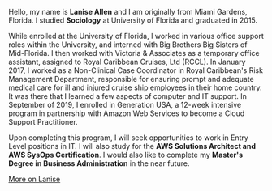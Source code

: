 

Hello, my name is **Lanise Allen** and I am originally from Miami Gardens, Florida. I studied **Sociology** at University of Florida and graduated in 2015. 

While enrolled at the University of Florida, I worked in various office support roles within the University, and interned with Big Brothers Big Sisters of Mid-Florida. I then worked with Victoria & Associates as a temporary office assistant, assigned to Royal Caribbean Cruises, Ltd (RCCL). In January 2017, I worked as a Non-Clinical Case Coordinator in Royal Caribbean's Risk Management Department, responsible for ensuring prompt and adequate medical care for ill and injured cruise ship employees in their home country. It was there that I learned a few aspects of computer and IT support. In September of 2019, I enrolled in Generation USA, a 12-week intensive program in partnership with Amazon Web Services to become a Cloud Support Practitioner.

Upon completing this program, I will seek opportunities to work in Entry Level positions in IT. I will also study for the **AWS Solutions Architect and AWS SysOps Certification**. I would also like to complete my **Master's Degree in Business Administration** in the near future.

<a markdown="0" href="https://www.linkedin.com/in/laniseallen/" class="btn">More on Lanise</a>

[^1]: Example: *domain.com/category-name/post-title*
